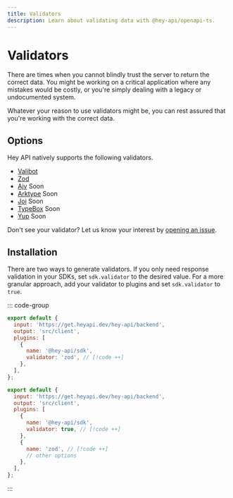 ```yaml
---
title: Validators
description: Learn about validating data with @hey-api/openapi-ts.
---
```


# Validators

There are times when you cannot blindly trust the server to return the correct data. You might be working on a critical application where any mistakes would be costly, or you're simply dealing with a legacy or undocumented system.

Whatever your reason to use validators might be, you can rest assured that you're working with the correct data.

## Options

Hey API natively supports the following validators.

- [Valibot](/openapi-ts/plugins/valibot)
- [Zod](/openapi-ts/plugins/zod)
- [Ajv](/openapi-ts/plugins/ajv) <span data-soon>Soon</span>
- [Arktype](/openapi-ts/plugins/arktype) <span data-soon>Soon</span>
- [Joi](/openapi-ts/plugins/joi) <span data-soon>Soon</span>
- [TypeBox](/openapi-ts/plugins/typebox) <span data-soon>Soon</span>
- [Yup](/openapi-ts/plugins/yup) <span data-soon>Soon</span>

Don't see your validator? Let us know your interest by [opening an issue](https://github.com/hey-api/openapi-ts/issues).

## Installation

There are two ways to generate validators. If you only need response validation in your SDKs, set `sdk.validator` to the desired value. For a more granular approach, add your validator to plugins and set `sdk.validator` to `true`.

::: code-group

```js [sdk]
export default {
  input: 'https://get.heyapi.dev/hey-api/backend',
  output: 'src/client',
  plugins: [
    {
      name: '@hey-api/sdk',
      validator: 'zod', // [!code ++]
    },
  ],
};
```

```js [validator]
export default {
  input: 'https://get.heyapi.dev/hey-api/backend',
  output: 'src/client',
  plugins: [
    {
      name: '@hey-api/sdk',
      validator: true, // [!code ++]
    },
    {
      name: 'zod', // [!code ++]
      // other options
    },
  ],
};
```

:::

<!--@include: ../examples.md-->
<!--@include: ../sponsors.md-->

